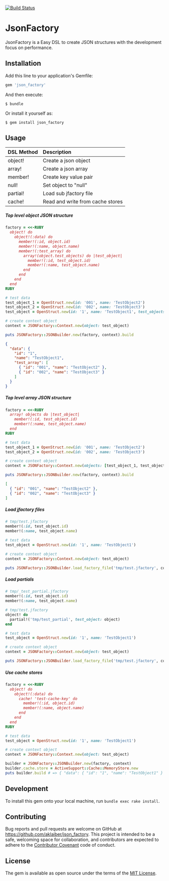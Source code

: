 [![Build Status](https://travis-ci.org/aklaiber/json_factory.svg?branch=master)](https://travis-ci.org/aklaiber/json_factory)

# JsonFactory

JsonFactory is a Easy DSL to create JSON structures with the development focus on performance. 

## Installation

Add this line to your application's Gemfile:

```ruby
gem 'json_factory'
```

And then execute:

    $ bundle

Or install it yourself as:

    $ gem install json_factory

## Usage

| DSL Method | Description                      | 
| ---------- |:-------------------------------- |  
| object!    | Create a json object             |   
| array!     | Create a json array              | 
| member!    | Create key value pair            |
| null!      | Set object to "null"             |   
| partial!   | Load sub jfactory file           |
| cache!     | Read and write from cache stores |

##### Top level object  JSON structure

```ruby
factory = <<-RUBY
  object! do
    object!(:data) do
      member!(:id, object.id)
      member!(:name, object.name)
      member!(:test_array) do
        array!(object.test_objects) do |test_object|
          member!(:id, test_object.id)
          member!(:name, test_object.name)
        end
      end
    end
  end
RUBY

# test data 
test_object_1 = OpenStruct.new(id: '001', name: 'TestObject2')
test_object_2 = OpenStruct.new(id: '002', name: 'TestObject3')
test_object = OpenStruct.new(id: '1', name: 'TestObject1', test_objects: [test_object_1, test_object_2])

# create context object
context = JSONFactory::Context.new(object: test_object)

puts JSONFactory::JSONBuilder.new(factory, context).build
```

```json
{
  "data": {
    "id": "1",
    "name": "TestObject1",
    "test_array": [
      { "id": "001", "name": "TestObject2" },
      { "id": "002", "name": "TestObject3" }
    ]
  }
}
```

##### Top level array JSON structure

```ruby
factory = <<-RUBY
  array! objects do |test_object|
    member!(:id, test_object.id)
    member!(:name, test_object.name)
  end
RUBY

# test data 
test_object_1 = OpenStruct.new(id: '001', name: 'TestObject2')
test_object_2 = OpenStruct.new(id: '002', name: 'TestObject3')

# create context object
context = JSONFactory::Context.new(objects: [test_object_1, test_object_2])

puts JSONFactory::JSONBuilder.new(factory, context).build
```

```json
[
  { "id": "001", "name": "TestObject2" },
  { "id": "002", "name": "TestObject3" }
]
```

##### Load jfactory files

```ruby
# tmp/test.jfactory
member!(:id, test_object.id)
member!(:name, test_object.name)
``` 

```ruby
# test data
test_object = OpenStruct.new(id: '1', name: 'TestObject1')

# create context object
context = JSONFactory::Context.new(object: test_object)

puts JSONFactory::JSONBuilder.load_factory_file('tmp/test.jfactory', context).build # => { "id": 1, name: "TestObject1" }
```        

##### Load partials 

```ruby
# tmp/_test_partial.jfactory
member!(:id, test_object.id)
member!(:name, test_object.name)
```  

```ruby
# tmp/test.jfactory
object! do
  partial!('tmp/test_partial', test_object: object)
end
``` 

```ruby
# test data
test_object = OpenStruct.new(id: '1', name: 'TestObject1')

# create context object
context = JSONFactory::Context.new(object: test_object)

puts JSONFactory::JSONBuilder.load_factory_file('tmp/test.jfactory', context).build # => { "id": 1, name: "TestObject1" }
```  

##### Use cache stores

```ruby
factory = <<-RUBY
  object! do
    object!(:data) do
      cache! 'test-cache-key' do
        member!(:id, object.id)
        member!(:name, object.name)
      end
    end
  end
RUBY

# test data 
test_object = OpenStruct.new(id: '1', name: 'TestObject1')

# create context object
context = JSONFactory::Context.new(object: test_object)

builder = JSONFactory::JSONBuilder.new(factory, context)
builder.cache.store = ActiveSupport::Cache::MemoryStore.new
puts builder.build # => { "data": { "id": "1", "name": "TestObject1" } }
```

## Development

To install this gem onto your local machine, run `bundle exec rake install`. 

## Contributing

Bug reports and pull requests are welcome on GitHub at https://github.com/aklaiber/json_factory. This project is intended to be a safe, welcoming space for collaboration, and contributors are expected to adhere to the [Contributor Covenant](http://contributor-covenant.org) code of conduct.

## License

The gem is available as open source under the terms of the [MIT License](http://opensource.org/licenses/MIT).

